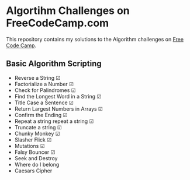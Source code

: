 # Algortihm Challenges on FreeCodeCamp.com 

This repository contains my solutions to the Algorithm challenges on [Free Code Camp](https://www.freecodecamp.org).

## Basic Algorithm Scripting

* Reverse a String ☑ 
* Factorialize a Number ☑ 
* Check for Palindromes ☑ 
* Find the Longest Word in a String ☑ 
* Title Case a Sentence ☑ 
* Return Largest Numbers in Arrays ☑ 
* Confirm the Ending ☑
* Repeat a string repeat a string ☑
* Truncate a string ☑
* Chunky Monkey ☑
* Slasher Flick ☑
* Mutations ☑
* Falsy Bouncer ☑
* Seek and Destroy
* Where do I belong
* Caesars Cipher
